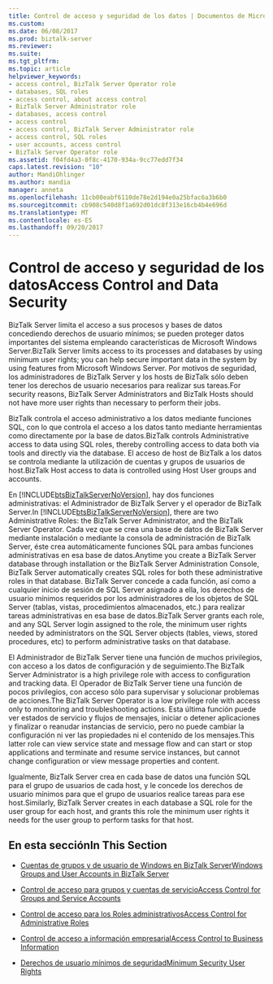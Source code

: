 ```yaml
---
title: Control de acceso y seguridad de los datos | Documentos de Microsoft
ms.custom: 
ms.date: 06/08/2017
ms.prod: biztalk-server
ms.reviewer: 
ms.suite: 
ms.tgt_pltfrm: 
ms.topic: article
helpviewer_keywords:
- access control, BizTalk Server Operator role
- databases, SQL roles
- access control, about access control
- BizTalk Server Administrator role
- databases, access control
- access control
- access control, BizTalk Server Administrator role
- access control, SQL roles
- user accounts, access control
- BizTalk Server Operator role
ms.assetid: f04fd4a3-0f8c-4170-934a-9cc77edd7f34
caps.latest.revision: "10"
author: MandiOhlinger
ms.author: mandia
manager: anneta
ms.openlocfilehash: 11cb00eabf6110de78e2d194e0a25bfac6a3b6b0
ms.sourcegitcommit: cb908c540d8f1a692d01dc8f313e16cb4b4e696d
ms.translationtype: MT
ms.contentlocale: es-ES
ms.lasthandoff: 09/20/2017
---
```

# <a name="access-control-and-data-security"></a><span data-ttu-id="20a29-102">Control de acceso y seguridad de los datos</span><span class="sxs-lookup"><span data-stu-id="20a29-102">Access Control and Data Security</span></span>
<span data-ttu-id="20a29-103">BizTalk Server limita el acceso a sus procesos y bases de datos concediendo derechos de usuario mínimos; se pueden proteger datos importantes del sistema empleando características de Microsoft Windows Server.</span><span class="sxs-lookup"><span data-stu-id="20a29-103">BizTalk Server limits access to its processes and databases by using minimum user rights; you can help secure important data in the system by using features from Microsoft Windows Server.</span></span> <span data-ttu-id="20a29-104">Por motivos de seguridad, los administradores de BizTalk Server y los hosts de BizTalk sólo deben tener los derechos de usuario necesarios para realizar sus tareas.</span><span class="sxs-lookup"><span data-stu-id="20a29-104">For security reasons, BizTalk Server Administrators and BizTalk Hosts should not have more user rights than necessary to perform their jobs.</span></span>  
  
 <span data-ttu-id="20a29-105">BizTalk controla el acceso administrativo a los datos mediante funciones SQL, con lo que controla el acceso a los datos tanto mediante herramientas como directamente por la base de datos.</span><span class="sxs-lookup"><span data-stu-id="20a29-105">BizTalk controls Administrative access to data using SQL roles, thereby controlling access to data both via tools and directly via the database.</span></span> <span data-ttu-id="20a29-106">El acceso de host de BizTalk a los datos se controla mediante la utilización de cuentas y grupos de usuarios de host.</span><span class="sxs-lookup"><span data-stu-id="20a29-106">BizTalk Host access to data is controlled using Host User groups and accounts.</span></span>  
  
 <span data-ttu-id="20a29-107">En [!INCLUDE[btsBizTalkServerNoVersion](../includes/btsbiztalkservernoversion-md.md)], hay dos funciones administrativas: el Administrador de BizTalk Server y el operador de BizTalk Server.</span><span class="sxs-lookup"><span data-stu-id="20a29-107">In [!INCLUDE[btsBizTalkServerNoVersion](../includes/btsbiztalkservernoversion-md.md)], there are two Administrative Roles: the BizTalk Server Administrator, and the BizTalk Server Operator.</span></span> <span data-ttu-id="20a29-108">Cada vez que se crea una base de datos de BizTalk Server mediante instalación o mediante la consola de administración de BizTalk Server, éste crea automáticamente funciones SQL para ambas funciones administrativas en esa base de datos.</span><span class="sxs-lookup"><span data-stu-id="20a29-108">Anytime you create a BizTalk Server database through installation or the BizTalk Server Administration Console, BizTalk Server automatically creates SQL roles for both these administrative roles in that database.</span></span> <span data-ttu-id="20a29-109">BizTalk Server concede a cada función, así como a cualquier inicio de sesión de SQL Server asignado a ella, los derechos de usuario mínimos requeridos por los administradores de los objetos de SQL Server (tablas, vistas, procedimientos almacenados, etc.) para realizar tareas administrativas en esa base de datos.</span><span class="sxs-lookup"><span data-stu-id="20a29-109">BizTalk Server grants each role, and any SQL Server login assigned to the role, the minimum user rights needed by administrators on the SQL Server objects (tables, views, stored procedures, etc) to perform administrative tasks on that database.</span></span>  
  
 <span data-ttu-id="20a29-110">El Administrador de BizTalk Server tiene una función de muchos privilegios, con acceso a los datos de configuración y de seguimiento.</span><span class="sxs-lookup"><span data-stu-id="20a29-110">The BizTalk Server Administrator is a high privilege role with access to configuration and tracking data.</span></span> <span data-ttu-id="20a29-111">El Operador de BizTalk Server tiene una función de pocos privilegios, con acceso sólo para supervisar y solucionar problemas de acciones.</span><span class="sxs-lookup"><span data-stu-id="20a29-111">The BizTalk Server Operator is a low privilege role with access only to monitoring and troubleshooting actions.</span></span> <span data-ttu-id="20a29-112">Esta última función puede ver estados de servicio y flujos de mensajes, iniciar o detener aplicaciones y finalizar o reanudar instancias de servicio, pero no puede cambiar la configuración ni ver las propiedades ni el contenido de los mensajes.</span><span class="sxs-lookup"><span data-stu-id="20a29-112">This latter role can view service state and message flow and can start or stop applications and terminate and resume service instances, but cannot change configuration or view message properties and content.</span></span>  
  
 <span data-ttu-id="20a29-113">Igualmente, BizTalk Server crea en cada base de datos una función SQL para el grupo de usuarios de cada host, y le concede los derechos de usuario mínimos para que el grupo de usuarios realice tareas para ese host.</span><span class="sxs-lookup"><span data-stu-id="20a29-113">Similarly, BizTalk Server creates in each database a SQL role for the user group for each host, and grants this role the minimum user rights it needs for the user group to perform tasks for that host.</span></span>  
  
## <a name="in-this-section"></a><span data-ttu-id="20a29-114">En esta sección</span><span class="sxs-lookup"><span data-stu-id="20a29-114">In This Section</span></span>  
  
-   [<span data-ttu-id="20a29-115">Cuentas de grupos y de usuario de Windows en BizTalk Server</span><span class="sxs-lookup"><span data-stu-id="20a29-115">Windows Groups and User Accounts in BizTalk Server</span></span>](../core/windows-groups-and-user-accounts-in-biztalk-server.md)  
  
-   [<span data-ttu-id="20a29-116">Control de acceso para grupos y cuentas de servicio</span><span class="sxs-lookup"><span data-stu-id="20a29-116">Access Control for Groups and Service Accounts</span></span>](../core/access-control-for-groups-and-service-accounts.md)  
  
-   [<span data-ttu-id="20a29-117">Control de acceso para los Roles administrativos</span><span class="sxs-lookup"><span data-stu-id="20a29-117">Access Control for Administrative Roles</span></span>](../core/access-control-for-administrative-roles.md)  
  
-   [<span data-ttu-id="20a29-118">Control de acceso a información empresarial</span><span class="sxs-lookup"><span data-stu-id="20a29-118">Access Control to Business Information</span></span>](../core/access-control-to-business-information.md)  
  
-   [<span data-ttu-id="20a29-119">Derechos de usuario mínimos de seguridad</span><span class="sxs-lookup"><span data-stu-id="20a29-119">Minimum Security User Rights</span></span>](../core/minimum-security-user-rights.md)